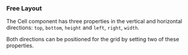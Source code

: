 ### Free Layout

The Cell component has three properties in the vertical and horizontal directions: `top`, `bottom`, `height` and `left`, `right`, `width`.

Both directions can be positioned for the grid by setting two of these properties.
